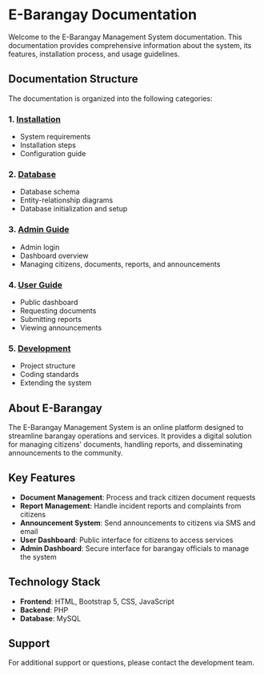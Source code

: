 # E-Barangay Documentation

Welcome to the E-Barangay Management System documentation. This documentation provides comprehensive information about the system, its features, installation process, and usage guidelines.

## Documentation Structure

The documentation is organized into the following categories:

### 1. [Installation](./installation/README.md)
- System requirements
- Installation steps
- Configuration guide

### 2. [Database](./database/README.md)
- Database schema
- Entity-relationship diagrams
- Database initialization and setup

### 3. [Admin Guide](./admin/README.md)
- Admin login
- Dashboard overview
- Managing citizens, documents, reports, and announcements

### 4. [User Guide](./user/README.md)
- Public dashboard
- Requesting documents
- Submitting reports
- Viewing announcements

### 5. [Development](./development/README.md)
- Project structure
- Coding standards
- Extending the system

## About E-Barangay

The E-Barangay Management System is an online platform designed to streamline barangay operations and services. It provides a digital solution for managing citizens' documents, handling reports, and disseminating announcements to the community.

## Key Features

- **Document Management**: Process and track citizen document requests
- **Report Management**: Handle incident reports and complaints from citizens
- **Announcement System**: Send announcements to citizens via SMS and email
- **User Dashboard**: Public interface for citizens to access services
- **Admin Dashboard**: Secure interface for barangay officials to manage the system

## Technology Stack

- **Frontend**: HTML, Bootstrap 5, CSS, JavaScript
- **Backend**: PHP
- **Database**: MySQL

## Support

For additional support or questions, please contact the development team.
